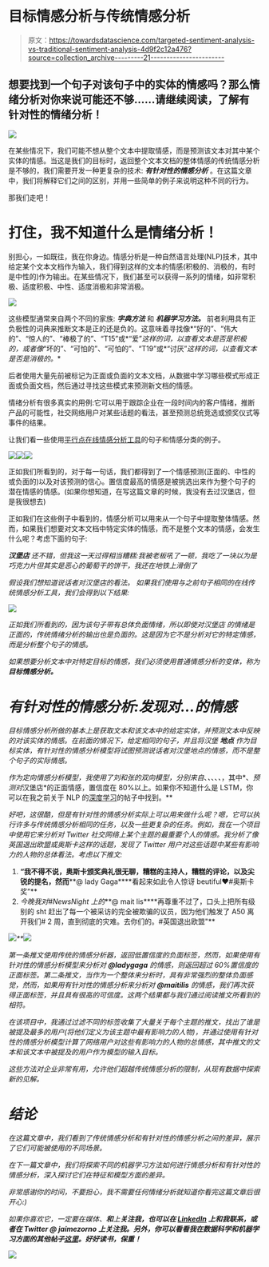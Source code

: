 # 目标情感分析与传统情感分析

> 原文：<https://towardsdatascience.com/targeted-sentiment-analysis-vs-traditional-sentiment-analysis-4d9f2c12a476?source=collection_archive---------21----------------------->

## 想要找到一个句子对该句子中的实体的情感吗？那么情绪分析对你来说可能还不够……请继续阅读，了解有针对性的情绪分析！

![](img/e9878bc00ff611be0632b60da38e1200.png)

在某些情况下，我们可能不想从整个文本中提取情感，而是预测该文本对其中某个实体的情感。当这是我们的目标时，返回整个文本文档的整体情感的传统情感分析是不够的，我们需要开发一种更复杂的技术: ***有针对性的情感分析*** 。在这篇文章中，我们将解释它们之间的区别，并用一些简单的例子来说明这种不同的行为。

那我们走吧！

# 打住，我不知道什么是情绪分析！

别担心，一如既往，我在你身边。情感分析是一种自然语言处理(NLP)技术，其中给定某个文本文档作为输入，我们得到这样的文本的情感(积极的、消极的，有时是中性的)作为输出。在某些情况下，我们甚至可以获得一系列的情绪，如非常积极、适度积极、中性、适度消极和非常消极。

![](img/65a590347f5d6877798471d1751de865.png)

这些模型通常来自两个不同的家族: ***字典方法*** 和 ***机器学习方法。*** 前者利用具有正负极性的词典来推断文本是正的还是负的。这意味着寻找像*“好的”、“伟大的”、“惊人的”、“棒极了的”、“T15”或*“爱”*这样的词，以查看文本是否是积极的，或者像*“坏的”、“可怕的”、“可怕的”、“T19”或*“讨厌”*这样的词，以查看文本是否是消极的。**

后者使用大量先前被标记为正面或负面的文本文档，从数据中学习哪些模式形成正面或负面文档，然后通过寻找这些模式来预测新文档的情感。

情绪分析有很多真实的用例:它可以用于跟踪企业在一段时间内的客户情绪，推断产品的可能性，社交网络用户对某些话题的看法，甚至预测总统竞选或颁奖仪式等事件的结果。

让我们看一些使用[平行点在线情感分析工具](https://www.paralleldots.com/sentiment-analysis)的句子和情感分类的例子。

![](img/e3b246ee72b3c5eecb026ee832934e40.png)![](img/614629f506cda3ce4b572a6fa0e8bc59.png)![](img/8aec52dd15784ffddca1a6f7dc2454d4.png)

正如我们所看到的，对于每一句话，我们都得到了一个情感预测(正面的、中性的或负面的)以及对该预测的信心。置信度最高的情感是被挑选出来作为整个句子的潜在情感的情感。(如果你想知道，在写这篇文章的时候，我没有去过汉堡店，但是我很想去)

正如我们在这些例子中看到的，情感分析可以用来从一个句子中提取整体情感。然而，如果我们想要对文本文档中特定实体的情感，而不是整个文本的情感，会发生什么呢？考虑下面的句子:

****汉堡店*** *还不错，但我这一天过得相当糟糕:我被老板吼了一顿，我吃了一块以为是巧克力片但其实是恶心的葡萄干的饼干，我还在地铁上滑倒了**

*假设我们想知道说话者对汉堡店的看法。 如果我们使用与之前句子相同的在线传统情感分析工具，我们会得到以下结果:*

*![](img/76c8124b78b832ff7e817b949fa85055.png)*

*正如我们所看到的，因为该句子带有总体负面情绪，所以即使对汉堡店 的情绪是正面的，传统情绪分析的输出也是负面的。这是因为它不是分析对它的特定情感，而是分析整个句子的情感。*

*如果想要分析文本中对特定目标的情感，我们必须使用普通情感分析的变体，称为 ***目标情感分析。****

# *有针对性的情感分析:发现对…的情感*

*目标情感分析所做的基本上是获取文本和该文本中的给定实体，并预测文本中反映的对该实体的情感。在前面的情况下，给定相同的句子，并且将汉堡 ***地点*** 作为目标实体，有针对性的情感分析模型将试图预测说话者对汉堡地点的情感，而不是整个句子的实际情感。*

*作为定向情感分析模型，我使用了刘和张的双向模型，分别来自*、*、*、、*、*，其中*、*预测对*汉堡店*的正面情感，置信度在 80%以上。如果你不知道什么是 LSTM，你可以在我之前关于 NLP 的[深度学习](/deep-learning-for-nlp-anns-rnns-and-lstms-explained-95866c1db2e4)的帖子中找到。**

*好吧，这很酷，但是有针对性的情感分析实际上可以用来做什么呢？嗯，它可以执行许多与传统情感分析相同的任务，以及一些更复杂的任务。例如，我在一个项目中使用它来分析对 Twitter 社交网络上某个主题的最重要个人的情感。我分析了像英国退出欧盟或奥斯卡这样的话题，发现了 Twitter 用户对这些话题中某些有影响力的人物的总体看法。考虑以下推文:*

1.  **“我不得不说，奥斯卡颁奖典礼很无聊，糟糕的主持人，糟糕的评论，以及尖锐的提名，然而****@ lady Gaga****看起来如此令人惊讶 beutiful❤#奥斯卡奖”**
2.  *今晚我对#NewsNight 上的***@ mait lis****再尊重不过了，口头上把所有级别的 sht 赶出了每一个被采访的完全被欺骗的议员，因为他们触发了 A50 离开我们# 2 周，直到彻底的灾难。去你们的。#英国退出欧盟"**

*![](img/fbce8cef87a3e63cf340513be17c3e77.png)**![](img/4de80aa559323365f6aa9df4ec8705bb.png)*

*第一条推文使用传统的情感分析器，返回低置信度的负面标签，然而，如果使用有针对性的情感分析模型来分析对 ***@ladygaga*** 的情感，则返回超过 60%置信度的正面标签。第二条推文，当作为一个整体来分析时，具有非常强烈的整体负面感觉，然而，如果用有针对性的情感分析来分析对 ***@maitilis*** 的情感，我们再次获得正面标签，并且具有很高的可信度。这两个结果都与我们通过阅读推文所看到的相符。*

*在该项目中，我通过过滤不同的标签收集了大量关于每个主题的推文，找出了谁是被提及最多的用户(将他们定义为该主题中最有影响力的人物)，并通过使用有针对性的情感分析模型计算了网络用户对这些有影响力的人物的总情感，其中推文的文本和该文本中被提及的用户作为模型的输入目标。*

*这些方法对企业非常有用，允许他们超越传统情感分析的限制，从现有数据中探索新的见解。*

# *结论*

*在这篇文章中，我们看到了传统情感分析和有针对性的情感分析之间的差异，展示了它们可能被使用的不同场景。*

*在下一篇文章中，我们将探索不同的机器学习方法如何进行情感分析和有针对性的情感分析，深入探讨它们在特征和模型方面的差异。*

*非常感谢你的时间，不要担心，我不需要任何情绪分析就知道你看完这篇文章后很开心:)*

*如果你喜欢它，一定要在媒体、**和**上**关注我，也可以在 [LinkedIn](https://www.linkedin.com/in/jaime-zornoza/?source=post_page---------------------------) 上和我联系，或者在 Twitter @ jaimezorno 上关注我。另外，你可以看看我在数据科学和机器学习方面的其他帖子[这里](https://medium.com/@jaimezornoza?source=post_page---------------------------)。好好读书，保重！***

*![](img/65ac89452f70111d214827373dc1aafd.png)*